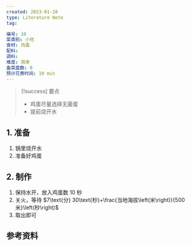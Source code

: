 ```yaml
---
created: 2023-01-28
type: Literature Note
tag:

编号: 10
菜类别: 小吃
食材: 鸡蛋
配料:
调料:
难度: 简单
备菜盘数: 0
预计花费时间: 10 min
---
```

>[!success] 要点
>- 鸡蛋尽量选择无菌蛋
>- 提前烧开水

## 1. 准备
1. 锅里烧开水
2. 准备好鸡蛋

## 2. 制作
1. 保持水开，放入鸡蛋数 10 秒
2. 关火，等待 $7\text{分} 30\text{秒}+\frac{当地海拔\left(米\right)}{500 米}\left(秒\right)$
3. 取出即可


## 参考资料